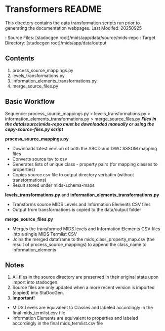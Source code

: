 # Transformers README
This directory contains the data transformation scripts run prior to generating the documentation webpages.
Last Modifed: 20250925

: Source Files: [stadocgen root]/mids/app/data/source/mids-repo
: Target Directory: [stadocgen root]/mids/app/data/output

## Contents
1. process_source_mappings.py
2. levels_transformations.py
3. information_elements_transformations.py
4. merge_source_files.py

## Basic Workflow
Sequence: process_source_mappings.py > levels_transformations.py > information_elements_transformations.py > merge_source_files.py 
***Files in the data\source\mids-repo must be downloaded manually or using the copy-source-files.py script***

**process_source_mappings.py** 
- Downloads latest version of both the ABCD and DWC SSSOM mapping files
- Converts source tsv to csv
- Generates lists of unique class - property pairs (for mapping classes to properties)
- Copies source csv file to output directory verbatim (without transformations)  
- Result stored under mids-schema-maps

**levels_transformations.py** and **information_elements_transformations.py**
- Transforms source MIDS Levels and Information Elements CSV files
- Output from transformations is copied to the data/output folder

**merge_source_files.py**
- Merges the transformed MIDS levels and Information Elements CSV files into a single MIDS Termlist CSV
- Joins the merged dataframe to the mids_class_property_map.csv (the result of process_source_mappings) to append the class_name to information_elements

## Notes
1. All files in the source directory are preserved in their original state upon import into stadocgen.
2. Source files are only updated when a more recent version is imported (copied) into StaDocGen. 
3. **Important!**
- MIDS Levels are equivalent to Classes and labeled accordingly in the final mids_termlist.csv file
- Information Elements are equivalent to properties and labeled accordingly in the final mids_termlist.csv file
